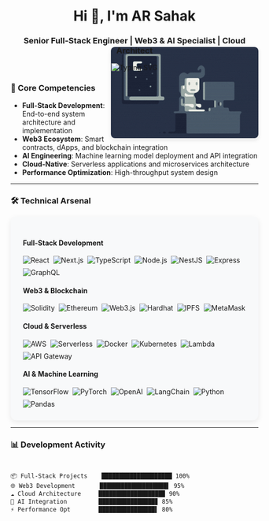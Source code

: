 <h1 align="center">Hi 👋, I'm AR Sahak</h1>
<h3 align="center">Senior Full-Stack Engineer | Web3 & AI Specialist | Cloud Architect</h3>

<div align="center">
  <img src="https://readme-typing-svg.demolab.com?font=Fira+Code&weight=600&size=22&duration=3000&pause=1000&color=38BDF8&center=true&vCenter=true&width=600&lines=Full-Stack+Systems+Architect;Web3+%26+Blockchain+Developer;AI+Integration+Expert;Serverless+Microservices+Specialist" alt="Typing SVG" />
</div>

<img align="right" alt="Coding" src="https://raw.githubusercontent.com/AVS1508/AVS1508/master/assets/Night-Coding.gif" width="300" style="border-radius:8px;box-shadow:0 4px 8px rgba(0,0,0,0.1);margin-top:-50px;"/>

### 🚀 Core Competencies

- **Full-Stack Development**: End-to-end system architecture and implementation
- **Web3 Ecosystem**: Smart contracts, dApps, and blockchain integration
- **AI Engineering**: Machine learning model deployment and API integration
- **Cloud-Native**: Serverless applications and microservices architecture
- **Performance Optimization**: High-throughput system design

---

### 🛠️ Technical Arsenal

<div style="background: #f8f9fa; padding: 25px; border-radius: 12px; box-shadow: 0 4px 12px rgba(0,0,0,0.08);">

#### **Full-Stack Development**
<div style="display: flex; flex-wrap: wrap; gap: 8px; margin-bottom: 15px;">
  <img src="https://img.shields.io/badge/React-61DAFB?logo=react&logoColor=white&style=flat" alt="React">
  <img src="https://img.shields.io/badge/Next.js-000000?logo=next.js&logoColor=white&style=flat" alt="Next.js">
  <img src="https://img.shields.io/badge/TypeScript-3178C6?logo=typescript&logoColor=white&style=flat" alt="TypeScript">
  <img src="https://img.shields.io/badge/Node.js-339933?logo=node.js&logoColor=white&style=flat" alt="Node.js">
  <img src="https://img.shields.io/badge/NestJS-E0234E?logo=nestjs&logoColor=white&style=flat" alt="NestJS">
  <img src="https://img.shields.io/badge/Express-000000?logo=express&logoColor=white&style=flat" alt="Express">
  <img src="https://img.shields.io/badge/GraphQL-E10098?logo=graphql&logoColor=white&style=flat" alt="GraphQL">
</div>

#### **Web3 & Blockchain**
<div style="display: flex; flex-wrap: wrap; gap: 8px; margin-bottom: 15px;">
  <img src="https://img.shields.io/badge/Solidity-363636?logo=solidity&logoColor=white&style=flat" alt="Solidity">
  <img src="https://img.shields.io/badge/Ethereum-3C3C3D?logo=ethereum&logoColor=white&style=flat" alt="Ethereum">
  <img src="https://img.shields.io/badge/Web3.js-F16822?logo=web3.js&logoColor=white&style=flat" alt="Web3.js">
  <img src="https://img.shields.io/badge/Hardhat-FFF100?logo=hardhat&logoColor=black&style=flat" alt="Hardhat">
  <img src="https://img.shields.io/badge/IPFS-65C2CB?logo=ipfs&logoColor=white&style=flat" alt="IPFS">
  <img src="https://img.shields.io/badge/MetaMask-F6851B?logo=metamask&logoColor=white&style=flat" alt="MetaMask">
</div>

#### **Cloud & Serverless**
<div style="display: flex; flex-wrap: wrap; gap: 8px; margin-bottom: 15px;">
  <img src="https://img.shields.io/badge/AWS-232F3E?logo=amazon-aws&logoColor=white&style=flat" alt="AWS">
  <img src="https://img.shields.io/badge/Serverless-FD5750?logo=serverless&logoColor=white&style=flat" alt="Serverless">
  <img src="https://img.shields.io/badge/Docker-2496ED?logo=docker&logoColor=white&style=flat" alt="Docker">
  <img src="https://img.shields.io/badge/Kubernetes-326CE5?logo=kubernetes&logoColor=white&style=flat" alt="Kubernetes">
  <img src="https://img.shields.io/badge/Lambda-FF9900?logo=aws-lambda&logoColor=white&style=flat" alt="Lambda">
  <img src="https://img.shields.io/badge/API_Gateway-FF4F8B?logo=amazon-api-gateway&logoColor=white&style=flat" alt="API Gateway">
</div>

#### **AI & Machine Learning**
<div style="display: flex; flex-wrap: wrap; gap: 8px;">
  <img src="https://img.shields.io/badge/TensorFlow-FF6F00?logo=tensorflow&logoColor=white&style=flat" alt="TensorFlow">
  <img src="https://img.shields.io/badge/PyTorch-EE4C2C?logo=pytorch&logoColor=white&style=flat" alt="PyTorch">
  <img src="https://img.shields.io/badge/OpenAI-412991?logo=openai&logoColor=white&style=flat" alt="OpenAI">
  <img src="https://img.shields.io/badge/LangChain-00A67D?style=flat" alt="LangChain">
  <img src="https://img.shields.io/badge/Python-3776AB?logo=python&logoColor=white&style=flat" alt="Python">
  <img src="https://img.shields.io/badge/Pandas-150458?logo=pandas&logoColor=white&style=flat" alt="Pandas">
</div>

</div>

---

### 📊 Development Activity

<div style="display: grid; grid-template-columns: repeat(auto-fit, minmax(300px, 1fr)); gap: 20px; margin-top: 25px;">

```text
📦 Full-Stack Projects    ████████████████████ 100% 
🌐 Web3 Development       ███████████████████▌ 95%
☁️ Cloud Architecture     ██████████████████▉ 90%
🧠 AI Integration         ████████████████▊ 85%
⚡ Performance Opt        ████████████████▌ 80%
